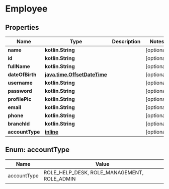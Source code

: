 
# Employee

## Properties
Name | Type | Description | Notes
------------ | ------------- | ------------- | -------------
**name** | **kotlin.String** |  |  [optional]
**id** | **kotlin.String** |  |  [optional]
**fullName** | **kotlin.String** |  |  [optional]
**dateOfBirth** | [**java.time.OffsetDateTime**](java.time.OffsetDateTime.md) |  |  [optional]
**username** | **kotlin.String** |  |  [optional]
**password** | **kotlin.String** |  |  [optional]
**profilePic** | **kotlin.String** |  |  [optional]
**email** | **kotlin.String** |  |  [optional]
**phone** | **kotlin.String** |  |  [optional]
**branchId** | **kotlin.String** |  |  [optional]
**accountType** | [**inline**](#AccountType) |  |  [optional]


<a name="AccountType"></a>
## Enum: accountType
Name | Value
---- | -----
accountType | ROLE_HELP_DESK, ROLE_MANAGEMENT, ROLE_ADMIN



